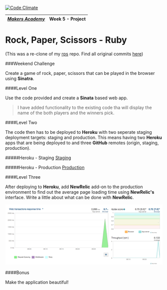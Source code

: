 [![Code Climate](https://codeclimate.com/repos/54539af4e30ba0498801a64f/badges/3e13e09778ea7570340a/gpa.svg)](https://codeclimate.com/repos/54539af4e30ba0498801a64f/feed)

| [*Makers Academy*](http://www.makersacademy.com) | Week 5 - Project |
| ------------------------------------------------ | ---------------- |

# Rock, Paper, Scissors - Ruby
(This was a re-clone of my [rps](https://github.com/ruthearle/rps) repo. Find all original commits [here](https://github.com/ruthearle/rps)) 

###Weekend Challenge

Create a game of rock, paper, scissors that can be played in the browser using **Sinatra**.

####Level One

Use the code provided and create a **Sinata** based web app.
>I have added functionality to the existing code tha will display the name of the
both players and the winners pick.

####Level Two

The code then has to be deployed to **Heroku** with two seperate staging
deployment targets: staging and production. This means having two
**Heroku** apps that are being deployed to and three **GitHub** remotes
(origin, staging, production).

#####Heroku - Staging
[Staging](http://staging-rps.herokuapp.com/)

#####Heroku - Production
[Production](http://rps-production.herokuapp.com/)

####Level Three

After deploying to **Heroku**, add **NewRelic** add-on to the
production environment to find out the average page
loading time using **NewRelic's** interface. Write a little about what
can be done with **NewRelic**.

![](https://github.com/ruthearle/rockpaperscissors/blob/master/img/Screen%20Shot%202014-09-22%20at%2016.31.32.png)

####Bonus

Make the application beautiful!



